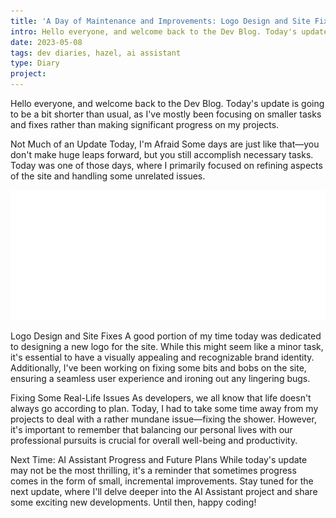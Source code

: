 ```yaml
---
title: 'A Day of Maintenance and Improvements: Logo Design and Site Fixes'
intro: Hello everyone, and welcome back to the Dev Blog. Today's update is going to be a bit shorter than usual, as I've mostly been focusing on smaller tasks and fixes rather than making significant progress on my projects.
date: 2023-05-08
tags: dev diaries, hazel, ai assistant
type: Diary
project:
---
```


Hello everyone, and welcome back to the Dev Blog. Today's update is going to be a bit shorter than usual, as I've mostly been focusing on smaller tasks and fixes rather than making significant progress on my projects.

Not Much of an Update Today, I'm Afraid
Some days are just like that—you don't make huge leaps forward, but you still accomplish necessary tasks. Today was one of those days, where I primarily focused on refining aspects of the site and handling some unrelated issues.

![image](/static/images/logo.webp)

Logo Design and Site Fixes
A good portion of my time today was dedicated to designing a new logo for the site. While this might seem like a minor task, it's essential to have a visually appealing and recognizable brand identity. Additionally, I've been working on fixing some bits and bobs on the site, ensuring a seamless user experience and ironing out any lingering bugs.

Fixing Some Real-Life Issues
As developers, we all know that life doesn't always go according to plan. Today, I had to take some time away from my projects to deal with a rather mundane issue—fixing the shower. However, it's important to remember that balancing our personal lives with our professional pursuits is crucial for overall well-being and productivity.

Next Time: AI Assistant Progress and Future Plans
While today's update may not be the most thrilling, it's a reminder that sometimes progress comes in the form of small, incremental improvements. Stay tuned for the next update, where I'll delve deeper into the AI Assistant project and share some exciting new developments. Until then, happy coding!
